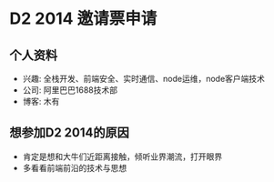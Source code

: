 # D2 2014 邀请票申请

## 个人资料

- 兴趣: 全栈开发、前端安全、实时通信、node运维，node客户端技术
- 公司: 阿里巴巴1688技术部 
- 博客: 木有

## 想参加D2 2014的原因

-  肯定是想和大牛们近距离接触，倾听业界潮流，打开眼界
-  多看看前端前沿的技术与思想 
